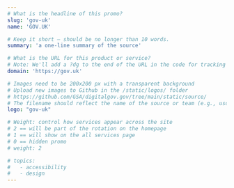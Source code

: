```yaml
---
# What is the headline of this promo?
slug: 'gov-uk'
name: 'GOV.UK'

# Keep it short — should be no longer than 10 words.
summary: 'a one-line summary of the source'

# What is the URL for this product or service?
# Note: We'll add a ?dg to the end of the URL in the code for tracking purposes
domain: 'https://gov.uk'

# Images need to be 200x200 px with a transparent background
# Upload new images to Github in the /static/logos/ folder
# https://github.com/GSA/digitalgov.gov/tree/main/static/source/
# The filename should reflect the name of the source or team (e.g., usds-logo.png)
logo: "gov-uk"

# Weight: control how services appear across the site
# 2 == will be part of the rotation on the homepage
# 1 == will show on the all services page
# 0 == hidden promo
# weight: 2

# topics:
#   - accessibility
#   - design
---
```

